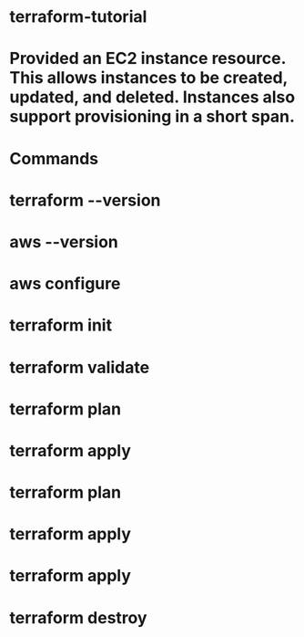 # terraform-tutorial
# Provided an EC2 instance resource. This allows instances to be created, updated, and deleted. Instances also support provisioning in a short span.
# Commands
#   terraform --version
#   aws --version
#   aws configure
#   terraform init
#   terraform validate
#   terraform plan
#   terraform apply
#   terraform plan
#   terraform apply
#   terraform apply
#   terraform destroy